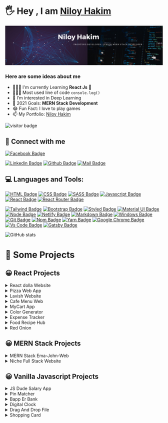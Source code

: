 # 🖐 Hey , I am [Niloy Hakim](https://clever-shaw-613dc4.netlify.app/)


![Github Cover](react-banner.jpg)
### Here are some ideas about me

- 🙅🏻‍♂️ I'm currently Learning **React Js** 🥰
- 👨🏻‍💻 Most used line of code `console.log()`
- 👀 I’m interested in Deep Learning
- 🎯 2021 Goals: **MERN Stack Development**
- 😂 Fun Fact: I love to play games
- 📫 My Portfolio: [Niloy Hakim](https://clever-shaw-613dc4.netlify.app/)


![visitor badge](https://visitor-badge.laobi.icu/badge?page_id=Niloynh.visitor-badge&left_color=red&right_color=green&left_text=Hello%20Visitors)

<!-- ![Profile Follower Count](https://img.shields.io/github/followers/Niloynh.svg?style=for-the-badge&logo=github&label=Follower&maxAge=2592000) -->



## 🤠 Connect with me



[![Facebook Badge](https://img.shields.io/badge/Facebook-1877F2?style=for-the-badge&logo=facebook&logoColor=white)](https://web.facebook.com/niloynhkr)
<!-- [![Instagram Badge](https://img.shields.io/badge/Instagram-E4405F?style=for-the-badge&logo=instagram&logoColor=white)](https://instagram.com/smabtahinoor) -->
[![Linkedin Badge](https://img.shields.io/badge/LinkedIn-0077B5?style=for-the-badge&logo=linkedin&logoColor=white)](linkedin.com/in/niloy-hakim-68b1ba228)
[![Github Badge](https://img.shields.io/badge/GitHub-100000?style=for-the-badge&logo=github&logoColor=white)](https://github.com/Niloynh)
[![Mail Badge](https://img.shields.io/badge/Gmail-D14836?style=for-the-badge&logo=gmail&logoColor=white)](niloyhakim09@gmail.com)


## 💻 Languages and Tools:



[![HTML Badge](https://img.shields.io/badge/HTML5-E34F26?style=for-the-badge&logo=html5&logoColor=white)](https://github.com/Niloynh)
[![CSS Badge](https://img.shields.io/badge/CSS3-1572B6?style=for-the-badge&logo=css3&logoColor=white)](https://github.com/Niloynh)
[![SASS Badge](https://img.shields.io/badge/Sass-CC6699?style=for-the-badge&logo=sass&logoColor=white)](https://github.com/Niloynh)
[![Javascript Badge](https://img.shields.io/badge/JavaScript-F7DF1E?style=for-the-badge&logo=javascript&logoColor=black)](https://github.com/Niloynh)
[![React Badge](https://img.shields.io/badge/React-20232A?style=for-the-badge&logo=react&logoColor=61DAFB)](https://github.com/Niloynh)
[![React Router Badge](https://img.shields.io/badge/React_Router-CA4245?style=for-the-badge&logo=react-router&logoColor=white)](https://github.com/Niloynh)
<!-- [![Next Badge](https://img.shields.io/badge/NextJS-000?style=for-the-badge&logo=nextjs&logoColor=61DAFB)](https://github.com/Niloynh) -->
[![Tailwind Badge](https://img.shields.io/badge/Tailwind_CSS-38B2AC?style=for-the-badge&logo=tailwind-css&logoColor=white)](https://github.com/Niloynh)
[![Bootstrap Badge](https://img.shields.io/badge/Bootstrap-563D7C?style=for-the-badge&logo=bootstrap&logoColor=white)](https://github.com/Niloynh)
[![Styled Badge](https://img.shields.io/badge/styled--components-DB7093?style=for-the-badge&logo=styled-components&logoColor=white)](https://github.com/Niloynh)
[![Material UI Badge](https://img.shields.io/badge/Material--UI-0081CB?style=for-the-badge&logo=material-ui&logoColor=white)](https://github.com/Niloynh)
[![Node Badge](https://img.shields.io/badge/Node.js-43853D?style=for-the-badge&logo=node.js&logoColor=white)](https://github.com/Niloynh)
[![Netlify Badge](https://img.shields.io/badge/Netlify-00C7B7?style=for-the-badge&logo=netlify&logoColor=white)](https://github.com/Niloynh)
[![Markdown Badge](https://img.shields.io/badge/Markdown-000000?style=for-the-badge&logo=markdown&logoColor=white)](https://github.com/Niloynh)
[![Windows Badge](https://img.shields.io/badge/Windows-0078D6?style=for-the-badge&logo=windows&logoColor=white)](https://github.com/Niloynh)
[![Git Badge](https://img.shields.io/badge/git-f34f29?style=for-the-badge&logo=git&logoColor=white)](https://github.com/Niloynh)
[![Npm Badge](https://img.shields.io/badge/npm-d7141a?style=for-the-badge&logo=npm&logoColor=white)](https://github.com/Niloynh)
[![Yarn Badge](https://img.shields.io/badge/yarn-0078D6?style=for-the-badge&logo=yarn&logoColor=white)](https://github.com/Niloynh)
[![Google Chrome Badge](https://img.shields.io/badge/google_chrome-556532?style=for-the-badge&logo=googlechrome&logoColor=white)](https://github.com/Niloynh)
[![Vs Code Badge](https://img.shields.io/badge/Visual_Studio_Code-0078D6?style=for-the-badge&logo=visualstudiocode&logoColor=white)](https://github.com/Niloynh)
[![Gatsby Badge](https://img.shields.io/badge/Gatsby-0078D6?style=for-the-badge&logo=Gatsby&logoColor=white)](https://github.com/Niloynh)



![GitHub stats](https://github-readme-stats.vercel.app/api?username=Niloynh&show_icons=true&theme=radical)

# 🚀 Some Projects

## 😀 React Projects
<details>
<summary>React dolla Website</summary>

1. Live Demo : https://hardcore-nobel-76ff9a.netlify.app/
2. Github Code: https://github.com/Niloynh/react-dolla-website
3. Technology : ReactJS, Styled-Components, React-Scroll
![Screenshot_5](https://user-images.githubusercontent.com/86623303/145669320-82fbd1e7-8fbc-42ff-8efa-90bf3a5cf59c.png)
</details>

<details>
<summary>Pizza Web App</summary>

1. Live Demo : https://competent-noether-3f6a17.netlify.app/
2. Github Code: https://github.com/Niloynh/pizza-web-app
3. Technology : ReactJS, Styled-Components, React-Icons
![Screenshot_6](https://user-images.githubusercontent.com/86623303/145669497-f947fa28-bceb-4c21-90f9-49e16fc3103b.png)

</details>


<details>
<summary>Lavish Website</summary>

1. Live Demo : https://lavish-web.web.app/
2. Github Code: https://github.com/Niloynh/lavish-website
3. Technology : React-Hooks, React-Icons and React-Router
![Screenshot_7](https://user-images.githubusercontent.com/86623303/145669647-6287205b-d44f-45e9-9b33-906682a601e1.png)
</details>


<details>
<summary>Cafe Menu Web</summary>
  
1. Live Demo : https://gifted-lewin-873f8f.netlify.app/
2. Github Code: https://github.com/Niloynh/cafe-menu-app
3. Technology : React Hooks, Css, React.js
![Screenshot_8](https://user-images.githubusercontent.com/86623303/145669783-95d50606-cf48-44c2-b415-5af7e23dfed4.png)
</details>

<details>
<summary>MyCart App</summary>
  
1. Live Demo : https://keen-golick-4072f5.netlify.app/
2. Github Code: https://github.com/Niloynh/my-cart-app
3. Technology : React Hooks, Css, React.js
![Screenshot_9](https://user-images.githubusercontent.com/86623303/145669848-0b8c6982-e0c1-48cd-a075-4ca02b625e2e.png)
</details>
  
<details>
<summary>Color Generator</summary>
  
1. Live Demo : https://festive-einstein-6b3e32.netlify.app/
2. Github Code: https://github.com/Niloynh/colour-generator
3. Technology : React Hooks, values.js, React.js
![Screenshot_10](https://user-images.githubusercontent.com/86623303/145669925-3a4e1399-e0b6-4194-a97e-54fa1aa999c3.png)
</details>


<details>
<summary>Expense Tracker</summary>

1. Live Demo : https://weather-app-6c64e.web.app/
2. Github Code: https://github.com/Niloynh/expense-tracker-app
3. Technology : React Hooks, React.js
![Screenshot_11](https://user-images.githubusercontent.com/86623303/145670013-4c96c48d-427c-4e31-a2a2-d841f29c6339.png)
</details>


<details>
<summary>Food Recipe Hub</summary>

1. Live Demo : https://thirsty-kowalevski-3c9351.netlify.app/
2. Github Code: https://github.com/Niloynh/food-recipe-app
3. Technology : REST APIs, React Hooks, Axios, React.js
![Screenshot_12](https://user-images.githubusercontent.com/86623303/145670107-71d67970-6cec-40b2-9175-4fb6872b6065.png)
</details>

<details>
<summary>Red Onion</summary>

1. Live Demo : https://trusting-roentgen-ff99a4.netlify.app/
2. Github Code: https://github.com/Niloynh/Red-Onion
3. Technology : REST APIs, React Hooks, React Router Dom, React Bootstrap, React.js
![Screenshot_16](https://user-images.githubusercontent.com/86623303/145671158-4b3fd1d6-9d19-4dc7-a033-a6aeacc4a915.png)
</details>

## 😀 MERN Stack Projects
<details>
<summary>MERN Stack Ema-John-Web</summary>
  
1. MERN Stack Ema-John Live Link : https://simple-react-authenticat-ecd2c.web.app/
2. MERN Stack Ema-John Client : https://github.com/Niloynh/Ema-John-Client-code
3. MERN Stack Ema-John Server Link: https://github.com/Niloynh/Ema-John-Server-code
4. Technologies: React JS, Node JS, Express JS, MongoDB, Firebase etc...
![Screenshot_13](https://user-images.githubusercontent.com/86623303/145670361-1a23f5ed-bc79-4da4-a8f9-0f81530155d3.png)

</details>

<details>
<summary>Niche Full Stack Website</summary>
  
1. Niche Live Link : https://final-assignment-d018c.web.app/
2. Niche Solo Client : https://github.com/Niloynh/niche-client-code
3. Niche Server Link: https://github.com/Niloynh/niche-server-code
4. Technologies: React JS, Node JS, Express JS, MongoDB, Bootstrap, Firebase etc...
![Screenshot_14](https://user-images.githubusercontent.com/86623303/145670592-ecbecfef-e84e-4df2-a389-ff865d420f27.png)

</details>

## 😀 Vanilla Javascript Projects
<details>
<summary>JS Dude Salary App</summary>

1. Live Demo: https://distracted-noyce-f8c6a8.netlify.app/
2. Github Code: https://github.com/Niloynh/Salary-App
3. Technology : Vaniila JS
</details>


<details>
<summary>Pin Matcher</summary>

1. Live Demo: https://cocky-edison-1c021d.netlify.app/
2. Github Code: https://github.com/Niloynh/Pin-Matcher
3. Technology : Vaniila JS
</details>

<details>
<summary>Bapp Er Bank</summary>

1. Live Demo: https://cranky-brahmagupta-6e62cd.netlify.app/
2. Github Code: https://github.com/Niloynh/Bapp-er-Bank Email:::baap@bank.com Pass:::secretinfo
3. Technology : Vaniila JS
</details>

<details>
<summary>Digital Clock</summary>

1. Live Demo: https://niloynh.github.io/digital-clock/index.html
2. Github Code: https://github.com/Niloynh/digital-clock
3. Technology : Vaniila JS
</details>

<details>
<summary>Drag And Drop File</summary>

1. Live Demo: https://niloynh.github.io/drag-drop-file/index.html
2. Github Code: https://github.com/Niloynh/drag-drop-file
3. Technology : Vaniila JS
</details>

<details>
<summary>Shopping Card</summary>

1. Live Demo: https://pensive-mahavira-a72f3e.netlify.app/
2. Github Code: https://github.com/Niloynh/Shoping-Cart
3. Technology : Vaniila JS
</details>


